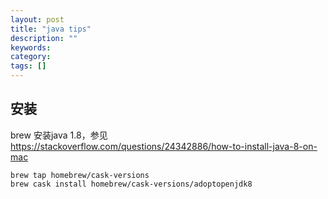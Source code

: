 ```yaml
---
layout: post
title: "java tips"
description: ""
keywords:
category:
tags: []
---
```


## 安装

brew 安装java 1.8，参见 <https://stackoverflow.com/questions/24342886/how-to-install-java-8-on-mac>

```
brew tap homebrew/cask-versions
brew cask install homebrew/cask-versions/adoptopenjdk8
```

